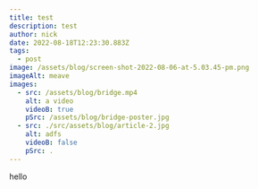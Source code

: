 ```yaml
---
title: test
description: test
author: nick
date: 2022-08-18T12:23:30.883Z
tags:
  - post
image: /assets/blog/screen-shot-2022-08-06-at-5.03.45-pm.png
imageAlt: meave
images:
  - src: /assets/blog/bridge.mp4
    alt: a video
    videoB: true
    pSrc: /assets/blog/bridge-poster.jpg
  - src: ./src/assets/blog/article-2.jpg
    alt: adfs
    videoB: false
    pSrc: .
---
```

hello